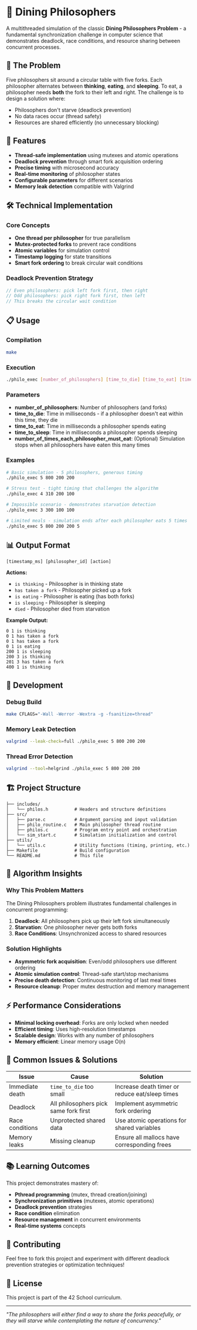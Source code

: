 # 🍝 Dining Philosophers

A multithreaded simulation of the classic **Dining Philosophers Problem** - a fundamental synchronization challenge in computer science that demonstrates deadlock, race conditions, and resource sharing between concurrent processes.

## 📖 The Problem

Five philosophers sit around a circular table with five forks. Each philosopher alternates between **thinking**, **eating**, and **sleeping**. To eat, a philosopher needs **both** the fork to their left and right. The challenge is to design a solution where:

- Philosophers don't starve (deadlock prevention)
- No data races occur (thread safety)
- Resources are shared efficiently (no unnecessary blocking)

## 🚀 Features

- **Thread-safe implementation** using mutexes and atomic operations
- **Deadlock prevention** through smart fork acquisition ordering
- **Precise timing** with microsecond accuracy
- **Real-time monitoring** of philosopher states
- **Configurable parameters** for different scenarios
- **Memory leak detection** compatible with Valgrind

## 🛠️ Technical Implementation

### Core Concepts
- **One thread per philosopher** for true parallelism
- **Mutex-protected forks** to prevent race conditions
- **Atomic variables** for simulation control
- **Timestamp logging** for state transitions
- **Smart fork ordering** to break circular wait conditions

### Deadlock Prevention Strategy
```c
// Even philosophers: pick left fork first, then right
// Odd philosophers: pick right fork first, then left
// This breaks the circular wait condition
```

## 📋 Usage

### Compilation
```bash
make
```

### Execution
```bash
./philo_exec [number_of_philosophers] [time_to_die] [time_to_eat] [time_to_sleep] [number_of_times_each_philosopher_must_eat]
```

### Parameters
- **number_of_philosophers**: Number of philosophers (and forks)
- **time_to_die**: Time in milliseconds - if a philosopher doesn't eat within this time, they die
- **time_to_eat**: Time in milliseconds a philosopher spends eating
- **time_to_sleep**: Time in milliseconds a philosopher spends sleeping  
- **number_of_times_each_philosopher_must_eat**: (Optional) Simulation stops when all philosophers have eaten this many times

### Examples

```bash
# Basic simulation - 5 philosophers, generous timing
./philo_exec 5 800 200 200

# Stress test - tight timing that challenges the algorithm
./philo_exec 4 310 200 100

# Impossible scenario - demonstrates starvation detection
./philo_exec 3 300 100 100

# Limited meals - simulation ends after each philosopher eats 5 times
./philo_exec 5 800 200 200 5
```

## 📊 Output Format

```
[timestamp_ms] [philosopher_id] [action]
```

**Actions:**
- `is thinking` - Philosopher is in thinking state
- `has taken a fork` - Philosopher picked up a fork
- `is eating` - Philosopher is eating (has both forks)
- `is sleeping` - Philosopher is sleeping
- `died` - Philosopher died from starvation

**Example Output:**
```
0 1 is thinking
0 1 has taken a fork
0 1 has taken a fork
0 1 is eating
200 1 is sleeping
200 3 is thinking
201 3 has taken a fork
400 1 is thinking
```

## 🔧 Development

### Debug Build
```bash
make CFLAGS="-Wall -Werror -Wextra -g -fsanitize=thread"
```

### Memory Leak Detection
```bash
valgrind --leak-check=full ./philo_exec 5 800 200 200
```

### Thread Error Detection
```bash
valgrind --tool=helgrind ./philo_exec 5 800 200 200
```

## 🏗️ Project Structure

```
├── includes/
│   └── philos.h          # Headers and structure definitions
├── src/
│   ├── parse.c           # Argument parsing and input validation
│   ├── philo_routine.c   # Main philosopher thread routine
│   ├── philos.c          # Program entry point and orchestration
│   └── sim_start.c       # Simulation initialization and control
├── utils/
│   └── utils.c           # Utility functions (timing, printing, etc.)
├── Makefile              # Build configuration
└── README.md             # This file
```

## 🧠 Algorithm Insights

### Why This Problem Matters
The Dining Philosophers problem illustrates fundamental challenges in concurrent programming:

1. **Deadlock**: All philosophers pick up their left fork simultaneously
2. **Starvation**: One philosopher never gets both forks
3. **Race Conditions**: Unsynchronized access to shared resources

### Solution Highlights
- **Asymmetric fork acquisition**: Even/odd philosophers use different ordering
- **Atomic simulation control**: Thread-safe start/stop mechanisms
- **Precise death detection**: Continuous monitoring of last meal times
- **Resource cleanup**: Proper mutex destruction and memory management

## ⚡ Performance Considerations

- **Minimal locking overhead**: Forks are only locked when needed
- **Efficient timing**: Uses high-resolution timestamps
- **Scalable design**: Works with any number of philosophers
- **Memory efficient**: Linear memory usage O(n)

## 🐛 Common Issues & Solutions

| Issue | Cause | Solution |
|-------|-------|----------|
| Immediate death | `time_to_die` too small | Increase death timer or reduce eat/sleep times |
| Deadlock | All philosophers pick same fork first | Implement asymmetric fork ordering |
| Race conditions | Unprotected shared data | Use atomic operations for shared variables |
| Memory leaks | Missing cleanup | Ensure all mallocs have corresponding frees |

## 📚 Learning Outcomes

This project demonstrates mastery of:
- **Pthread programming** (mutex, thread creation/joining)
- **Synchronization primitives** (mutexes, atomic operations)
- **Deadlock prevention** strategies
- **Race condition** elimination
- **Resource management** in concurrent environments
- **Real-time systems** concepts

## 🤝 Contributing

Feel free to fork this project and experiment with different deadlock prevention strategies or optimization techniques!

## 📄 License

This project is part of the 42 School curriculum.

---

*"The philosophers will either find a way to share the forks peacefully, or they will starve while contemplating the nature of concurrency."*
